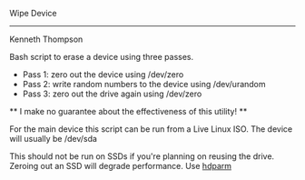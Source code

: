 Wipe Device

----------------------------------------------
Kenneth Thompson

Bash script to erase a device using three passes.

- Pass 1: zero out the device using /dev/zero
- Pass 2: write random numbers to the device using /dev/urandom
- Pass 3: zero out the drive again using /dev/zero

** I make no guarantee about the effectiveness of this utility! **

For the main device this script can be run from a Live Linux ISO.
The device will usually be /dev/sda

This should not be run on SSDs if you're planning on reusing the drive. Zeroing
out an SSD will degrade performance. Use [hdparm]("https://ata.wiki.kernel.org/index.php/ATA_Secure_Erase")
